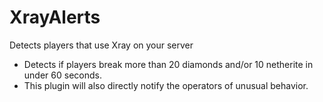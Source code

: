 # XrayAlerts
Detects players that use Xray on your server

* Detects if players break more than 20 diamonds and/or 10 netherite in under 60 seconds.
* This plugin will also directly notify the operators of unusual behavior.
